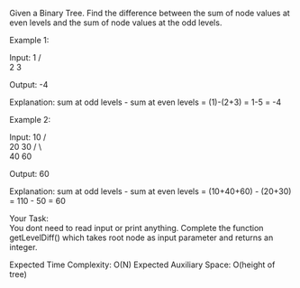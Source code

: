 
Given a Binary Tree. Find the difference between the sum of node values at even levels and the sum of node values at the odd levels.

Example 1:

Input:
            1
          /   \
         2     3

Output: -4

Explanation:
sum at odd levels - sum at even levels
= (1)-(2+3) = 1-5 = -4

Example 2:

Input:
            10
          /    \
        20      30
       /  \         
     40    60      

Output: 60

Explanation:
sum at odd levels - sum at even levels
= (10+40+60) - (20+30)
= 110 - 50
= 60

Your Task:  
You dont need to read input or print anything. Complete the function getLevelDiff() which takes root node as input parameter and returns an integer.
 

Expected Time Complexity: O(N)
Expected Auxiliary Space: O(height of tree)
 
